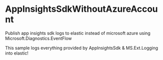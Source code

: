 # AppInsightsSdkWithoutAzureAccount
Publish app insights sdk logs to elastic instead of microsoft azure using Microsoft.Diagnostics.EventFlow

This sample logs everything provided by AppInsightsSdk & MS.Ext.Logging into elastic!
